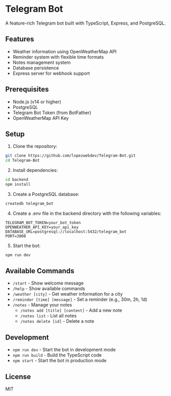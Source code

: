 # Telegram Bot

A feature-rich Telegram bot built with TypeScript, Express, and PostgreSQL.

## Features

- Weather information using OpenWeatherMap API
- Reminder system with flexible time formats
- Notes management system
- Database persistence
- Express server for webhook support

## Prerequisites

- Node.js (v14 or higher)
- PostgreSQL
- Telegram Bot Token (from BotFather)
- OpenWeatherMap API Key

## Setup

1. Clone the repository:
```bash
git clone https://github.com/lopezwebdev/Telegram-Bot.git
cd Telegram-Bot
```

2. Install dependencies:
```bash
cd backend
npm install
```

3. Create a PostgreSQL database:
```bash
createdb telegram_bot
```

4. Create a .env file in the backend directory with the following variables:
```
TELEGRAM_BOT_TOKEN=your_bot_token
OPENWEATHER_API_KEY=your_api_key
DATABASE_URL=postgresql://localhost:5432/telegram_bot
PORT=3000
```

5. Start the bot:
```bash
npm run dev
```

## Available Commands

- `/start` - Show welcome message
- `/help` - Show available commands
- `/weather [city]` - Get weather information for a city
- `/reminder [time] [message]` - Set a reminder (e.g., 30m, 2h, 1d)
- `/notes` - Manage your notes
  - `/notes add [title] [content]` - Add a new note
  - `/notes list` - List all notes
  - `/notes delete [id]` - Delete a note

## Development

- `npm run dev` - Start the bot in development mode
- `npm run build` - Build the TypeScript code
- `npm start` - Start the bot in production mode

## License

MIT 